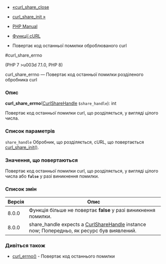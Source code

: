 - [«curl_share_close](function.curl-share-close.md)
- [curl_share_init »](function.curl-share-init.md)

- [PHP Manual](index.md)
- [Функції cURL](ref.curl.md)
- Повертає код останньої помилки оброблюваного curl

#curl_share_errno

(PHP 7 \>u003d 7.1.0, PHP 8)

curl_share_errno — Повертає код останньої помилки розділеного
обробника curl

### Опис

**curl_share_errno**([CurlShareHandle](class.curlsharehandle.md)
`$share_handle`): int

Повертає код останньої помилки curl, що розділяється, у вигляді
цілого числа.

### Список параметрів

`share_handle`
Обробник, що розділяється, cURL, що повертається
[curl_share_init()](function.curl-share-init.md).

### Значення, що повертаються

Повертає код останньої помилки curl, що розділяється, у вигляді
цілого числа або **`false`** у разі виникнення помилки.

### Список змін

| Версія | Опис                                                                                                                  |
| ------ | --------------------------------------------------------------------------------------------------------------------- |
| 8.0.0  | Функція більше не повертає **false** у разі виникнення помилки.                                                       |
| 8.0.0  | share_handle expects a [CurlShareHandle](class.curlsharehandle.md) instance now; Попередньо, як ресурс був виявлений. |

### Дивіться також

- [curl_errno()](function.curl-errno.md) - Повертає код останнього
помилки
